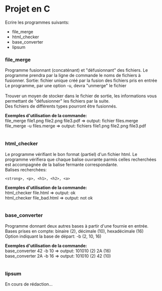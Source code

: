 # Projet en C

Ecrire les programmes suivants:  
- file_merge
- html_checker
- base_converter
- lipsum

### file_merge
Programme fusionnant (concaténant) et "défusionnant" des fichiers.
Le programme prendra par la ligne de commande le noms de fichiers à fusionner.
Sortie: fichier unique créé par la fusion des fichiers pris en entrée 
<br>
Le programme, par une option -u, devra "unmerge" le fichier  
<br>
Trouver un moyen de stocker dans le fichier de sortie, les informations
vous permettant de "défusionner" les fichiers par la suite.
<br>
Des fichiers de différents types pourront être fusionnés.

__Exemples d'utilisation de la commande:__  
file_merge file1.png file2.png file3.pdf => output: fichier files.merge  
file_merge -u files.merge => output: fichiers file1.png file2.png file3.pdf
<br>
<br>

### html_checker
Le programme vérifiant  le bon format (partiel) d'un fichier html. 
Le programme vérifiera que chaque balise ouvrante parmis celles recherchées est accompagnée de la balise fermante correspondante.   
Balises recherchées: 
```
<strong>, <p>, <h1>, <h2>, <a>
```

__Exemples d'utilisation de la commande:__  
html_checker file.html => output: ok   
html_checker file_bad.html => output: not ok 
<br>
<br>

### base_converter
Programme donnant deux autres bases à partir d'une fournie en entrée. 
Bases prises en compte: binaire (2), décimale (10), hexadécimale (16)   
Option indiquant la base de départ: -b (2, 10, 16) 

__Exemples d'utilisation de la commande:__  
base_converter 42 -b 10 => output: 101010 (2) 2A (16)   
base_converter 2A -b 16 => output: 101010 (2) 42 (10)
<br>
<br>

### lipsum  
En cours de rédaction...